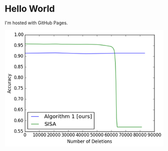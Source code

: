<!DOCTYPE html>
<html>
<body>
<h1>Hello World</h1>
<p>I'm hosted with GitHub Pages.</p>
<img src="plot1.png">
</body>
</html>
